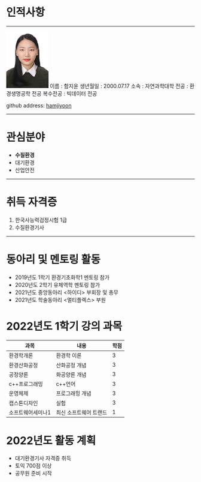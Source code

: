 # 인적사항
---
<img src=KakaoTalk_20220125_113438909.jpg height=150 widht=150>
이름 : 함지윤   
생년월일 : 2000.07.17   
소속 : 자연과학대학    
전공 : 환경생명공학 전공   
복수전공 : 빅데이터 전공   

github address: [hamjiyoon][github]

[github]:http://github.com/hamjiyoon

---

# 관심분야   
* **수질환경**
* 대기환경
* 산업안전

---

# 취득 자격증   
1. 한국사능력검정시험 1급
2. 수질환경기사

---

# 동아리 및 멘토링 활동
* 2019년도 1학기 환경기초화학1 멘토링 참가
* 2020년도 2학기 유체역학 멘토링 참가
* 2021년도 중앙동아리 <하이디> 부회장 및 총무
* 2021년도 학술동아리 <멀티플렉스> 부원

# 2022년도 1학기 강의 과목
|과목|내용|학점|
|---|---|---|
|환경학개론|환경학 이론|3|
|환경산화공정|산화공정 개념|3|
|공정양론|화공양론 개념|3|
|c++프로그래밍|c++언어|3|
|운영체제|프로그래밍 개념|3|
|캡스톤디자인|실험|3|
|소프트웨어세미나1|최신 소프트웨어 트랜드|1|

# 2022년도 활동 계획   
* 대기환경기사 자격증 취득
* 토익 700점 이상
* 공무원 준비 시작
